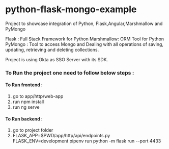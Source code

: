 # python-flask-mongo-example

Project to showcase integration of Python, Flask,Angular,Marshmallow and PyMongo

Flask : Full Stack Framework for Python
Marshmallow: ORM Tool for Python
PyMongo : Tool to access Mongo and Dealing with all operations of saving, updating, retrieving and deleting collections.

Project is using Okta as SSO Server with its SDK.

### To Run the project one need to follow below steps : 
  #### To Run frontend : 
  1. go to app/http/web-app
  2. run npm install
  3. run ng serve
  
  #### To Run backend : 
  1. go to project folder
  2. FLASK_APP=$PWD/app/http/api/endpoints.py FLASK_ENV=development pipenv run python -m flask run --port 4433
  
 